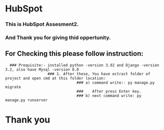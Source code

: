 # HubSpot
### This is HubSpot Assesment2.
### And Thank you for giving thid oppertunity.

## For Checking this please follow instruction:
      ### Prequisite:- installed python -version 3.92 and Django -version 3.2, also have Mysql -version 8.0
                       ### 1. After these, You have ectract folder of project and open cmd at this folder location:
                                    ### a) command write:- py manage.py migrate
                                    ###    After press Enter key.  
                                    ### b) next command write: py manage.py runserver
# Thank you                         
